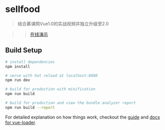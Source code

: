 # sellfood

>结合慕课网Vue1.0的实战视频并独立升级至2.0
     
>>[在线演示](https://sad-xu.github.io/vue-sellfood)

					

## Build Setup

``` bash
# install dependencies
npm install

# serve with hot reload at localhost:8080
npm run dev

# build for production with minification
npm run build

# build for production and view the bundle analyzer report
npm run build --report
```

For detailed explanation on how things work, checkout the [guide](http://vuejs-templates.github.io/webpack/) and [docs for vue-loader](http://vuejs.github.io/vue-loader).
